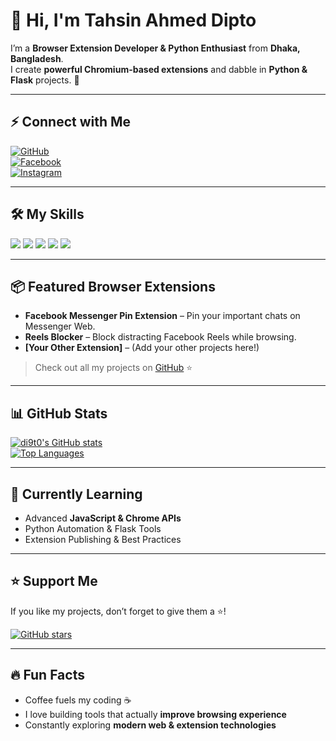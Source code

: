# 👋 Hi, I'm Tahsin Ahmed Dipto

I’m a **Browser Extension Developer & Python Enthusiast** from **Dhaka, Bangladesh**.  
I create **powerful Chromium-based extensions** and dabble in **Python & Flask** projects. 🚀  

---

## ⚡ Connect with Me

[![GitHub](https://img.shields.io/badge/GitHub-181717?style=for-the-badge&logo=github&logoColor=white)](https://github.com/di9t0)  
[![Facebook](https://img.shields.io/badge/Facebook-1877F2?style=for-the-badge&logo=facebook&logoColor=white)](https://facebook.com/diptoiguess)  
[![Instagram](https://img.shields.io/badge/Instagram-E4405F?style=for-the-badge&logo=instagram&logoColor=white)](https://instagram.com/diptoriot)  

---

## 🛠 My Skills

<div>
  <img src="https://img.shields.io/badge/HTML5-E34F26?style=for-the-badge&logo=html5&logoColor=white" />
  <img src="https://img.shields.io/badge/CSS3-1572B6?style=for-the-badge&logo=css3&logoColor=white" />
  <img src="https://img.shields.io/badge/JavaScript-F7DF1E?style=for-the-badge&logo=javascript&logoColor=black" />
  <img src="https://img.shields.io/badge/Flask-000000?style=for-the-badge&logo=flask&logoColor=white" />
  <img src="https://img.shields.io/badge/Python-3776AB?style=for-the-badge&logo=python&logoColor=white" />
</div>

---

## 📦 Featured Browser Extensions

- **Facebook Messenger Pin Extension** – Pin your important chats on Messenger Web.  
- **Reels Blocker** – Block distracting Facebook Reels while browsing.  
- **[Your Other Extension]** – (Add your other projects here!)  

> Check out all my projects on [GitHub](https://github.com/di9t0) ⭐  

---

## 📊 GitHub Stats

[![di9t0's GitHub stats](https://github-readme-stats.vercel.app/api?username=di9t0&show_icons=true&theme=radical&count_private=true)](https://github.com/di9t0)  
[![Top Languages](https://github-readme-stats.vercel.app/api/top-langs/?username=di9t0&layout=compact&theme=radical)](https://github.com/di9t0)  

---

## 🌱 Currently Learning

- Advanced **JavaScript & Chrome APIs**  
- Python Automation & Flask Tools  
- Extension Publishing & Best Practices  

---

## ⭐ Support Me

If you like my projects, don’t forget to give them a ⭐!  

[![GitHub stars](https://img.shields.io/github/stars/di9t0?style=social)](https://github.com/di9t0)

---

## 🔥 Fun Facts

- Coffee fuels my coding ☕  
- I love building tools that actually **improve browsing experience**  
- Constantly exploring **modern web & extension technologies**  
